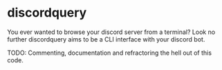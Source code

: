 # discordquery

You ever wanted to browse your discord server from a terminal? Look no further discordquery aims to be a CLI interface with your discord bot.

TODO: Commenting, documentation and refractoring the hell out of this code.
